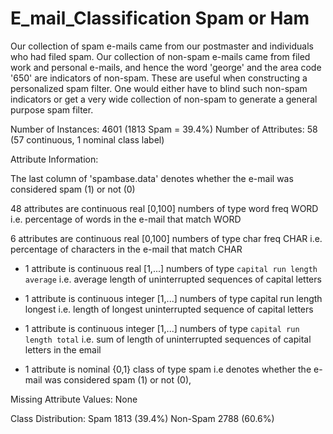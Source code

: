 # E_mail_Classification Spam or Ham

Our collection of spam e-mails came from our postmaster and individuals who had filed spam. Our collection of non-spam e-mails came from filed work and personal e-mails, and hence the word 'george' and the area code '650' are indicators of non-spam. These are useful when constructing a personalized spam filter. One would either have to blind such non-spam indicators or get a very wide collection of non-spam to generate a general purpose spam filter.

Number of Instances: 4601 (1813 Spam = 39.4%)
Number of Attributes: 58 (57 continuous, 1 nominal class label)

Attribute Information:

The last column of 'spambase.data' denotes whether the e-mail was considered spam (1) or not (0)

48 attributes are continuous real [0,100] numbers of type word freq WORD i.e. percentage of words in the e-mail that match WORD

6 attributes are continuous real [0,100] numbers of type char freq CHAR i.e. percentage of characters in the e-mail that match CHAR

- 1 attribute is continuous real [1,...] numbers of type `capital run length average` i.e.
average length of uninterrupted sequences of capital letters

- 1 attribute is continuous integer [1,...] numbers of type
capital run length longest i.e. length of longest uninterrupted sequence of capital letters

- 1 attribute is continuous integer [1,...] numbers of type `capital run length total` i.e.
sum of length of uninterrupted sequences of capital letters in the email

- 1 attribute is nominal {0,1} class  of type spam i.e  denotes whether the e-mail was considered spam (1) or not (0),  

Missing Attribute Values: None

Class Distribution: Spam 1813 (39.4%) Non-Spam 2788 (60.6%)
